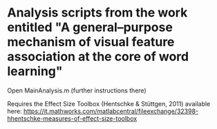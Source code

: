 # Analysis scripts from the work entitled "A general–purpose mechanism of visual feature association at the core of word learning"

Open MainAnalysis.m (further instructions there)

Requires the Effect Size Toolbox (Hentschke & Stüttgen, 2011) available here:
https://it.mathworks.com/matlabcentral/fileexchange/32398-hhentschke-measures-of-effect-size-toolbox

